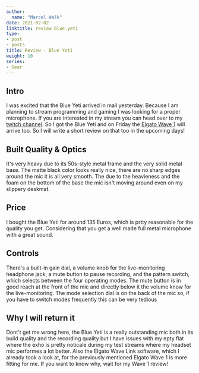 ```yaml
---
author:
  name: "Marcel Walk"
date: 2021-02-02
linktitle: review blue yeti
type:
- post
- posts
title: Review - Blue Yeti
weight: 10
series:
- Gear
---
```


## Intro
I was excited that the Blue Yeti arrived in mail yesterday.
Because I am planning to stream programming and gaming I was looking for a proper microphone.
If you are interested in my stream you can head over to my [twitch channel](https://www.twitch.tv/marcelwalk).
So I got the Blue Yeti and on Friday the [Elgato Wave 1](https://www.elgato.com/de/wave-1) will arrive too. So I will write a short review on that too in the upcoming days!

## Built Quality & Optics
It's very heavy due to its 50s-style metal frame and the very solid metal base.
The matte black color looks really nice, there are no sharp edges around the mic it is all very smooth.
The due to the heavieness and the foam on the bottom of the base the mic isn't moving around even on my slippery deskmat.

## Price
I bought the Blue Yeti for around 135 Euros, which is prtty reasonable for the quality you get.
Considering that you get a well made full metal microphone with a great sound.

## Controls
There's a built-in gain dial, a volume knob for the live-monitoring headphone jack, a mute button to pause recording, and the pattern switch, which selects between the four operating modes. The mute button is in good reach at the front of the mic and directly below it the volume know for the live-monitoring.
The mode selection dial is on the back of the mic so, if you have to switch modes frequently this can be very tedious

## Why I will return it
Dont't get me wrong here, the Blue Yeti is a really outstanding mic both in its build quality and the recording quality
but I have issues with my epty flat where the exho is pretty noticale during my test streams where my headset mic performes a lot better.
Also the Elgato Wave Link software, which I already took a look at, for the previously mentioned Elgato Wave 1 is more fitting for me.
If you want to know why, wait for my Wave 1 review!